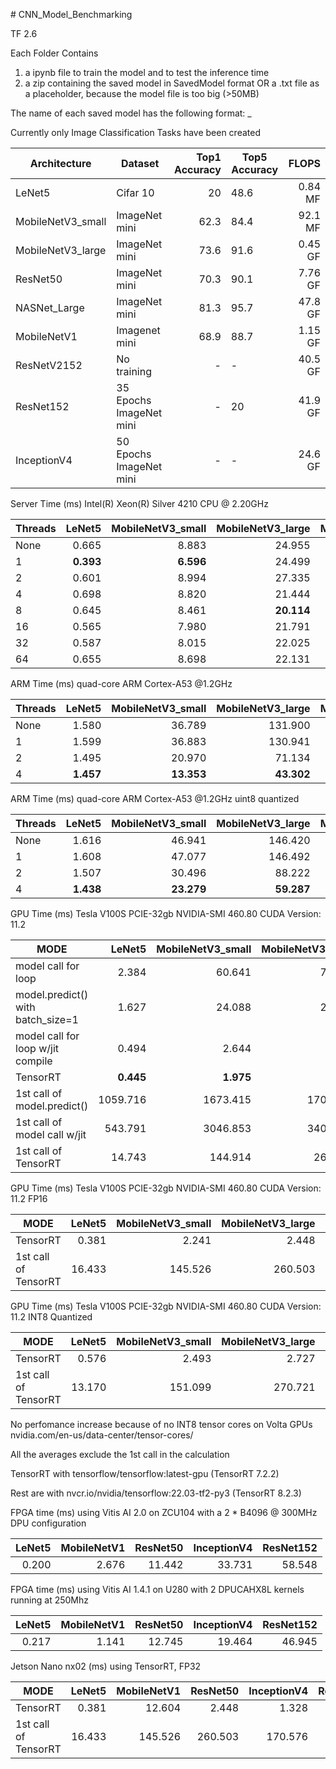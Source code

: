 \# CNN_Model_Benchmarking

TF 2.6

Each Folder Contains 
1) a ipynb file to train the model and to test the inference time
2) a zip containing the saved model in SavedModel format 
   OR a .txt file as a placeholder, because the model file is too big (>50MB)


The name of each saved model has the following format:
<name>_<dataset>_<metric>_<FLOPS>
  
Currently only Image Classification Tasks have been created
  
Architecture | Dataset| Top1 Accuracy | Top5 Accuracy|  FLOPS |
--- | --- | ---: | --- | ---:| 
LeNet5 |Cifar 10| 20 | 48.6 | 0.84 MF |
MobileNetV3_small |ImageNet mini| 62.3 | 84.4 | 92.1 MF
MobileNetV3_large |ImageNet mini| 73.6 | 91.6 | 0.45 GF
ResNet50 |ImageNet mini|70.3 | 90.1 | 7.76 GF |
NASNet_Large |ImageNet mini| 81.3 | 95.7 | 47.8 GF |
MobileNetV1 | Imagenet mini| 68.9 | 88.7 | 1.15 GF |
ResNetV2152 | No training  | -    | -    | 40.5 GF |
ResNet152   | 35 Epochs ImageNet mini| -| 20 | 41.9 GF|
InceptionV4 | 50 Epochs ImageNet mini| -| -  | 24.6 GF|

Server Time (ms) Intel(R) Xeon(R) Silver 4210 CPU @ 2.20GHz

Threads |LeNet5| MobileNetV3_small | MobileNetV3_large| MobileNetV1 | ResNet50 | InceptionV4  | ResNetV2152 | ResNet152 | NASNet_large |
---  | ---:    | ---:    | ---:     | ---:     | ---:     | ---:      | ---:      | ---:      |  ---:     |
None |0.665    |8.883    |24.955    |21.286    |112.377   |287.695    |401.403    |473.781    |1048.949   |
1    |**0.393**|**6.596**|24.499    |42.800    |253.742   |752.708    |1240.437   |1242.706   |1703.825   |
2    |0.601    |8.994    |27.335    |28.638    |180.110   |490.097    |658.236    |809.723    |1303.018   |
4    |0.698    |8.820    |21.444    |23.660    |116.357   |294.695    |415.772    |473.536    |915.699    |
8    |0.645    |8.461    |**20.114**|19.240    |82.583    |209.656    |271.152    |316.587    |708.663    |
16   |0.565    |7.980    |21.791    |15.125    |69.426    |165.007    |**236.015**|**258.137**|626.483    |
32   |0.587    |8.015    |22.025    |**14.623**|**63.731**|**164.348**|251.068    |285.480    |**614.677**|
64   |0.655    |8.698    |22.131    |15.649    |71.173    |169.745    |250.925    |278.666    |630.602    |

<!---
docker run -it --rm --name tf_intel --mount src=~/Documents/CNN_Model_Benchmarking,target=/home/aimleft,type=bind -p 8888:8888 -p 6006:6006 intel/intel-optimized-tensorflow

docker run -it --rm --name tf_arm --mount src=/home/petalinux/CNN_Model_Benchmarking,target=/home/aimleft,type=bind -p 8888:8888 -p 6006:6006 armswdev/tensorflow-arm-neoverse:latest

-->

ARM Time (ms) quad-core ARM Cortex-A53 @1.2GHz

Threads |LeNet5| MobileNetV3_small | MobileNetV3_large| MobileNetV1 | ResNet50 | InceptionV4  | ResNetV2152 | ResNet152 | NASNet_large |
---  | ---:    | ---:     | ---:      | ---:      | ---:      | ---:       | ---:      | ---:       |  ---:      |
None |1.580    |36.789    |131.900    |344.507    |1456.592   |4196.161    |7156.722   |7289.745    |12234.435   |
1    |1.599    |36.883    |130.941    |342.899    |1448.184   |4195.403    |7149.648   |7285.386    |12226.411   |
2    |1.495    |20.970    |71.134     |185.353    |785.006    |2235.095    |3804.390   |3882.866    |6594.041    |
4    |**1.457**|**13.353**|**43.302** |**106.830**|**450.416**|**1211.299**|**2141.35**|**2174.237**|**3821.893**|

ARM Time (ms) quad-core ARM Cortex-A53 @1.2GHz uint8 quantized

Threads |LeNet5| MobileNetV3_small | MobileNetV3_large| MobileNetV1 | ResNet50 | InceptionV4  | ResNetV2152 | ResNet152 | NASNet_large |
---  | ---:    | ---:     | ---:      | ---:     | ---:      | ---:       | ---:       | ---:       |  ---:      |
None |1.616    |46.941    |146.420    |220.116   |1264.388   |3701.993    |6515.394    |6427.714    |9291.822    |
1    |1.608    |47.077    |146.492    |220.861   |1264.796   |3703.152    |6516.713    |6429.290    |9303.939    |
2    |1.507    |30.496    |88.222     |124.742   |677.333    |1944.893    |3565.661    |3354.058    |5191.676    |
4    |**1.438**|**23.279**|**59.287** |**76.343**|**380.693**|**1070.666**|**2070.767**|**1834.977**|**3139.608**|


<!---
GPU Time (ms) Tesla P100-PCIE-16gb

MODE |LeNet5| MobileNetV3_small | MobileNetV3_large| ResNet50 | NASNet_large |
---  | ---:    | ---:     | ---:      | ---:      |  ---:     |
Transfering inputs in one go |1.023 |14.470|20.841|23.235|94.629 |
Transfering inputs one by one|33.687|44.547|47.349|48.377|124.676|


GPU Time (ms) Tesla V100S PCIE-32gb

MODE |LeNet5| MobileNetV3_small | MobileNetV3_large| ResNet50 | NASNet_large |
---  | ---:    | ---:     | ---:      | ---:      |  ---:     |
Transfering inputs in one go | 2.975 | 36.331 | 39.778 | 39.659 |110.298
Transfering inputs one by one|64.128 | 98.906 | 100.672| 97.908 |203.269
-->

GPU Time (ms) Tesla V100S PCIE-32gb NVIDIA-SMI 460.80 CUDA Version: 11.2

MODE |LeNet5| MobileNetV3_small | MobileNetV3_large| MobileNetV1 | ResNet50 | InceptionV4  | ResNetV2152 | ResNet152 | NASNet_large |
---  | ---: | ---: | ---: | ---: | ---: | ---: | ---:|---: | ---:|
model call for loop              |    2.384|   60.641|   74.420|   27.205|   48.178|  123.307|  146.004|  145.413|   329.312|
model.predict() with batch_size=1|    1.627|   24.088|   26.278|   14.002|   21.232|   52.220|   48.924|   50.354|    98.247|
model call for loop w/jit compile|    0.494|    2.644|    3.626|    1.756|    3.840|    8.636|    8.197|    9.939|    20.556|
TensorRT                         |**0.445**|**1.975**|**2.095**|**1.051**|**2.275**|**6.663**|**6.733**|**4.100**|**15.082**|
1st call of model.predict()      | 1059.716| 1673.415| 1703.903| 1875.492| 1652.621| 2041.034| 3807.492| 1467.161|  1636.244|
1st call of model call w/jit     |  543.791| 3046.853| 3402.673| 3508.573| 2122.300| 9094.371| 6456.305| 6949.572| 13989.758|
1st call of TensorRT             |   14.743|  144.914|  262.083|  185.708|  921.957| 1775.576|  622.452| 2475.927|  4317.527|


GPU Time (ms) Tesla V100S PCIE-32gb NVIDIA-SMI 460.80 CUDA Version: 11.2 FP16

MODE |LeNet5| MobileNetV3_small | MobileNetV3_large| MobileNetV1 | ResNet50 | InceptionV4  | ResNetV2152 | ResNet152 | NASNet_large |
---  | ---: | ---: | ---: | ---: | ---: | ---: | ---:|---: | ---:|
TensorRT                         |0.381 |2.241  |2.448  |1.328  |1.927  |   4.192|   5.572|   5.248|  13.380|
1st call of TensorRT             |16.433|145.526|260.503|170.576|884.686|1778.258|2268.147|2405.281|4370.088|


GPU Time (ms) Tesla V100S PCIE-32gb NVIDIA-SMI 460.80 CUDA Version: 11.2 INT8 Quantized

MODE |LeNet5| MobileNetV3_small | MobileNetV3_large| MobileNetV1 | ResNet50 | InceptionV4  | ResNetV2152 | ResNet152 | NASNet_large |
---  | ---: | ---: | ---: | ---: | ---: | ---: | ---:|---: | ---:|
TensorRT                         |0.576 |2.493  |2.727  |1.252  |2.334  |   4.414|   5.698|   5.603|  14.689|
1st call of TensorRT             |13.170|151.099|270.721|173.666|966.042|1911.517|2438.974|2380.068|4307.959|

No perfomance increase because of no INT8 tensor cores on Volta GPUs
nvidia.com/en-us/data-center/tensor-cores/

All the averages exclude the 1st call in the calculation

TensorRT with tensorflow/tensorflow:latest-gpu (TensorRT 7.2.2)

Rest are with nvcr.io/nvidia/tensorflow:22.03-tf2-py3 (TensorRT 8.2.3)

<!---

docker run -it --rm --name tf_tensorrt --gpus all --mount src=~/Documents/CNN_Model_Benchmarking,target=/home/aimleft,type=bind -p 8888:8888 -p 6006:6006 nvcr.io/nvidia/tensorflow:22.03-tf2-py3

GPU Time (ms) Tesla P100 PCIE-16gb NVIDIA-SMI 470.82.01 CUDA Version: 11.4 Kaggle

MODE |LeNet5| MobileNetV3_small | MobileNetV3_large | ResNet50 | NASNet_large |
---  | ---: | ---: | ---: | ---: | ---: |
model call for loop              |    2.131|   58.753|   65.638|   48.983|   304.902|
model.predict() with batch_size=1|    1.105|   17.302|   21.858|   21.209|    87.984|
model call for loop w/jit compile|    0.577|    4.381|    5.736|    7.247|    41.253|
1st call of model.predict()      | 4793.978| 5836.142| 5726.507| 5956.792|  5775.364|
1st call of model call w/jit     |  684.943| 1567.411| 3390.069| 2503.253| 15953.979|
-->

FPGA time (ms) using Vitis AI 2.0 on ZCU104 with a 2 * B4096 @ 300MHz DPU configuration

LeNet5| MobileNetV1| ResNet50 | InceptionV4 | ResNet152
 ---:    | ---:    | ---:     | ---:        |  ---:     |
0.200    |2.676    |11.442    |33.731       |58.548     | 

FPGA time (ms) using Vitis AI 1.4.1 on U280 with 2 DPUCAHX8L kernels running at 250Mhz

LeNet5| MobileNetV1| ResNet50 | InceptionV4 | ResNet152
 ---:    | ---:    | ---:     | ---:        |  ---:     |
0.217    |1.141    |12.745    |19.464       |46.945     | 

<!---
docker run -it --rm --name tf_tensorrt --runtime nvidia --mount src=~/Documents/CNN_Model_Benchmarking,target=/home/aimleft,type=bind --network host nvcr.io/nvidia/l4t-tensorflow:r32.5.0-tf2.3-py3
-->
Jetson Nano nx02 (ms) using TensorRT, FP32

MODE |LeNet5| MobileNetV1 | ResNet50 | InceptionV4  | ResNet152 |
---  | ---: | ---: | ---: | ---: | ---: |
TensorRT            |0.381 |12.604 |2.448  |1.328  |1.927  |
1st call of TensorRT|16.433|145.526|260.503|170.576|884.686|


